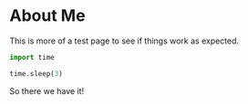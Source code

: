 # About Me
This is more of a test page to see if things work as expected.

```python
import time

time.sleep(3)
```

So there we have it!